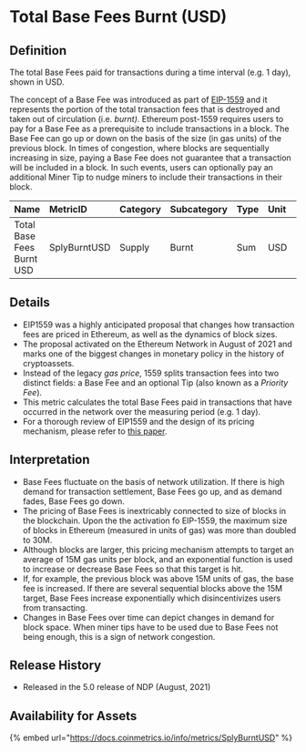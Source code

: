 # Total Base Fees Burnt \(USD\)

## Definition

The total Base Fees paid for transactions during a time interval \(e.g. 1 day\), shown in USD.

The concept of a Base Fee was introduced as part of [EIP-1559](https://notes.ethereum.org/@vbuterin/eip-1559-faq) and it represents the portion of the total transaction fees that is destroyed and taken out of circulation \(i.e. _burnt\)_. Ethereum post-1559 requires users to pay for a Base Fee as a prerequisite to include transactions in a block. The Base Fee can go up or down on the basis of the size \(in gas units\) of the previous block. In times of congestion, where blocks are sequentially increasing in size, paying a Base Fee does not guarantee that a transaction will be included in a block. In such events, users can optionally pay an additional Miner Tip to nudge miners to include their transactions in their block.

| Name | MetricID | Category | Subcategory | Type | Unit | Interval |
| :--- | :--- | :--- | :--- | :--- | :--- | :--- |
| Total Base Fees Burnt USD | SplyBurntUSD | Supply | Burnt | Sum | USD | 1 day |

## Details

* EIP1559 was a highly anticipated proposal that changes how transaction fees are priced in Ethereum, as well as the dynamics of block sizes.
* The proposal activated on the Ethereum Network in August of 2021 and marks one of the biggest changes in monetary policy in the history of cryptoassets.
* Instead of the legacy _gas price_, 1559 splits transaction fees into two distinct fields: a Base Fee and an optional Tip \(also known as a _Priority Fee_\).
* This metric calculates the total Base Fees paid in transactions that have occurred in the network over the measuring period \(e.g. 1 day\).
* For a thorough review of EIP1559 and the design of its pricing mechanism, please refer to [this paper](https://arxiv.org/pdf/2012.00854.pdf).

## Interpretation

* Base Fees fluctuate on the basis of network utilization. If there is high demand for transaction settlement, Base Fees go up, and as demand fades, Base Fees go down. 
* The pricing of Base Fees is inextricably connected to size of blocks in the blockchain. Upon the the activation fo EIP-1559, the maximum size of blocks in Ethereum \(measured in units of gas\) was more than doubled to 30M.
* Although blocks are larger, this pricing mechanism attempts to target an average of 15M gas units per block, and an exponential function is used to increase or decrease Base Fees so that this target is hit.
* If, for example, the previous block was above 15M units of gas, the base fee is increased. If there are several sequential blocks above the 15M target, Base Fees increase exponentially which disincentivizes users from transacting. 
* Changes in Base Fees over time can depict changes in demand for block space. When miner tips have to be used due to Base Fees not being enough, this is a sign of network congestion. 

## Release History

* Released in the 5.0 release of NDP \(August, 2021\)

## Availability for Assets

{% embed url="https://docs.coinmetrics.io/info/metrics/SplyBurntUSD" %}

